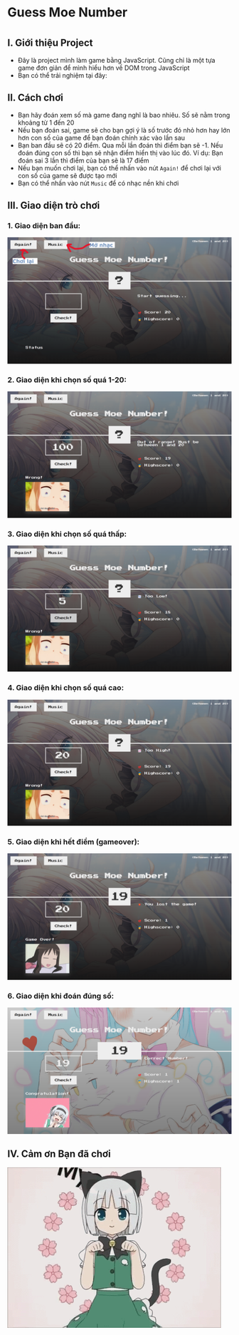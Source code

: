 <h1> Guess Moe Number <h1>

## I. Giới thiệu Project

- Đây là project mình làm game bằng JavaScript. Cũng chỉ là một tựa game đơn giản để mình hiểu hơn về DOM trong JavaScript
- Bạn có thể trải nghiệm tại đây:

## II. Cách chơi

- Bạn hãy đoán xem số mà game đang nghĩ là bao nhiêu. Số sẽ nằm trong khoảng từ 1 đến 20
- Nếu bạn đoán sai, game sẽ cho bạn gợi ý là số trước đó nhỏ hơn hay lớn hơn con số của game để bạn đoán chính xác vào lần sau
- Bạn ban đầu sẽ có 20 điểm. Qua mỗi lần đoán thì điểm bạn sẽ -1. Nếu đoán đúng con số thì bạn sẽ nhận điểm hiển thị vào lúc đó. Ví dụ: Bạn đoán sai 3 lần thì điểm của bạn sẽ là 17 điểm
- Nếu bạn muốn chơi lại, bạn có thể nhấn vào nút `Again!` để chơi lại với con số của game sẽ được tạo mới
- Bạn có thể nhấn vào nút `Music` để có nhạc nền khi chơi

## III. Giao diện trò chơi

### 1. Giao diện ban đầu:

![Alt text](./img/GiaoDienChinh.png?raw=true 'Title')

### 2. Giao diện khi chọn số quá 1-20:

![Alt text](./img/outOfRange.png?raw=true 'Title')

### 3. Giao diện khi chọn số quá thấp:

![Alt text](./img/tooLow.png?raw=true 'Title')

### 4. Giao diện khi chọn số quá cao:

![Alt text](./img/tooHigh.png?raw=true 'Title')

### 5. Giao diện khi hết điểm (gameover):

![Alt text](./img/over.png?raw=true 'Title')

### 6. Giao diện khi đoán đúng số:

![Alt text](./img/correctNumber.png?raw=true 'Title')

## IV. Cảm ơn Bạn đã chơi

![Alt text](./img/moe.gif?raw=true 'Title')

